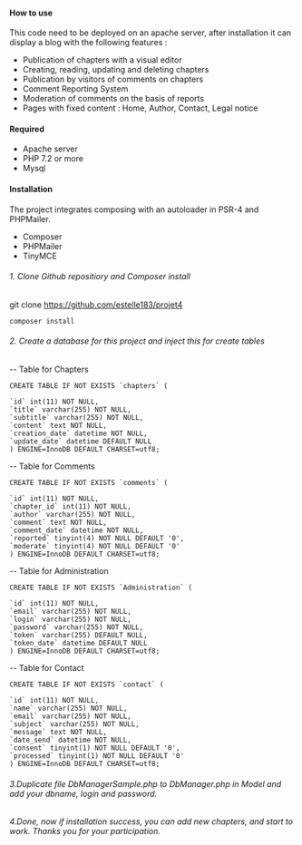 #### How to use

This code need to be deployed on an apache server, after installation it can display a blog with the following features :

- Publication of chapters with a visual editor 
- Creating, reading, updating and deleting chapters
- Publication by visitors of comments on chapters
- Comment Reporting System 
- Moderation of comments on the basis of reports
- Pages with fixed content : Home, Author, Contact, Legal notice

#### Required

- Apache server 
- PHP 7.2 or more 
- Mysql

#### Installation

The project integrates composing with an autoloader in PSR-4 and PHPMailer.

- Composer 
- PHPMailer
- TinyMCE


###### 1. Clone Github repositiory and Composer install


git clone https://github.com/estelle183/projet4

`composer install`



###### 2. Create a database for this project and inject this for create tables

-- Table for Chapters

    CREATE TABLE IF NOT EXISTS `chapters` (

    `id` int(11) NOT NULL,
    `title` varchar(255) NOT NULL,
    `subtitle` varchar(255) NOT NULL,
    `content` text NOT NULL,
    `creation_date` datetime NOT NULL,
    `update_date` datetime DEFAULT NULL
    ) ENGINE=InnoDB DEFAULT CHARSET=utf8;

-- Table for Comments

    CREATE TABLE IF NOT EXISTS `comments` (

    `id` int(11) NOT NULL,
    `chapter_id` int(11) NOT NULL,
    `author` varchar(255) NOT NULL,
    `comment` text NOT NULL,
    `comment_date` datetime NOT NULL,
    `reported` tinyint(4) NOT NULL DEFAULT '0',
    `moderate` tinyint(4) NOT NULL DEFAULT '0'  
    ) ENGINE=InnoDB DEFAULT CHARSET=utf8;

-- Table for Administration

    CREATE TABLE IF NOT EXISTS `Administration` (

    `id` int(11) NOT NULL,
    `email` varchar(255) NOT NULL,
    `login` varchar(255) NOT NULL,
    `password` varchar(255) NOT NULL,
    `token` varchar(255) DEFAULT NULL,
    `token_date` datetime DEFAULT NULL
    ) ENGINE=InnoDB DEFAULT CHARSET=utf8;

-- Table for Contact

    CREATE TABLE IF NOT EXISTS `contact` (

    `id` int(11) NOT NULL,
    `name` varchar(255) NOT NULL,
    `email` varchar(255) NOT NULL,
    `subject` varchar(255) NOT NULL,
    `message` text NOT NULL,
    `date_send` datetime NOT NULL,
    `consent` tinyint(1) NOT NULL DEFAULT '0',
    `processed` tinyint(1) NOT NULL DEFAULT '0'
    ) ENGINE=InnoDB DEFAULT CHARSET=utf8;

###### 3.Duplicate file DbManagerSample.php to DbManager.php in Model and add your dbname, login and password.


###### 4.Done, now if installation success, you can add new chapters, and start to work. Thanks you for your participation.